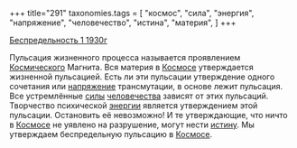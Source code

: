 +++
title="291"
taxonomies.tags = [
 "космос",
 "сила",
 "энергия",
 "напряжение",
 "человечество",
 "истина",
 "материя",
]
+++

[Беспредельность 1 1930г](/agni/1930)

Пульсация жизненного процесса называется проявлением [Космического](/tags/космос) Магнита. Вся материя в [Космосе](/tags/космос) утверждается жизненной пульсацией. Есть ли эти пульсации утверждение одного сочетания или [напряжение](/tags/напряжение) трансмутации, в основе лежит пульсация. Все устремлённые [силы](/tags/сила) [человечества](/tags/человечество) зависят от этих пульсаций. Творчество психической [энергии](/tags/энергия) является утверждением этой пульсации. Остановить её невозможно! И те утверждающие, что ничто в [Космосе](/tags/космос) не уявлено на разрушение, могут нести [истину](/tags/истина). Мы утверждаем беспредельную пульсацию в [Космосе](/tags/космос).